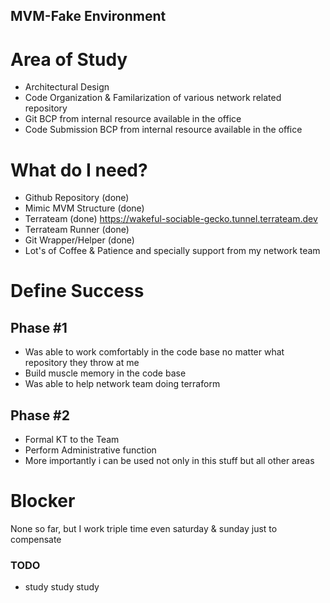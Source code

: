 ## MVM-Fake Environment

# Area of Study

- Architectural Design
- Code Organization & Familarization of various network related repository
- Git BCP from internal resource available in the office
- Code Submission BCP from internal resource available in the office

# What do I need?
- Github Repository (done)
- Mimic MVM Structure (done)
- Terrateam (done) https://wakeful-sociable-gecko.tunnel.terrateam.dev
- Terrateam Runner (done)
- Git Wrapper/Helper (done)
- Lot's of Coffee & Patience and specially support from my network team

# Define Success

## Phase #1 
- Was able to work comfortably in the code base no matter what repository they throw at me
- Build muscle memory in the code base
- Was able to help network team doing terraform

## Phase #2
- Formal KT to the Team
- Perform Administrative function
- More importantly i can be used not only in this stuff but all other areas


# Blocker
None so far, but I work triple time even saturday & sunday just to compensate

### TODO

- study study study 
